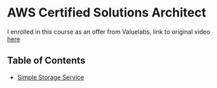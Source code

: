 # AWS Certified Solutions Architect

I enrolled in this course as an offer from Valuelabs, link to original video [here](https://www.youtube.com/watch?v=Ia-UEYYR44s)

## Table of Contents

- [Simple Storage Service](simple_storage_service)
